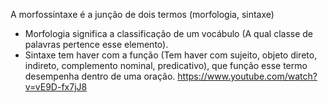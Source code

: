 A morfossintaxe é a junção de dois termos (morfologia, sintaxe)

- Morfologia significa a classificação de um vocábulo (A qual classe de palavras pertence esse elemento).
- Sintaxe tem haver com a função (Tem haver com sujeito, objeto direto, indireto, complemento nominal, predicativo), que função esse termo desempenha dentro de uma oração.
https://www.youtube.com/watch?v=vE9D-fx7jJ8
